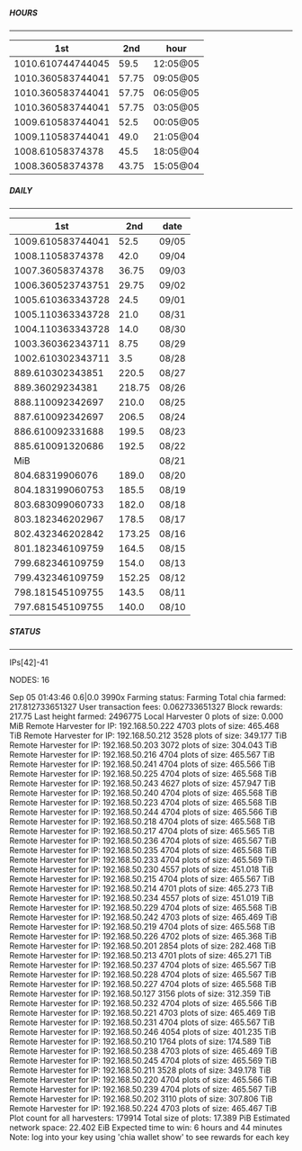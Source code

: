 ##### HOURS
-------

| 1st | 2nd | hour |
|---|----|-----|
|1010.610744744045 | 59.5 | 12:05@05 |
|1010.360583744041 | 57.75 | 09:05@05 |
|1010.360583744041 | 57.75 | 06:05@05 |
|1010.360583744041 | 57.75 | 03:05@05 |
|1009.610583744041 | 52.5 | 00:05@05 |
|1009.110583744041 | 49.0 | 21:05@04 |
|1008.61058374378 | 45.5 | 18:05@04 |
|1008.36058374378 | 43.75 | 15:05@04 |

##### DAILY
-------

| 1st | 2nd | date |
|---|----|-----|
|1009.610583744041 | 52.5 | 09/05 |
|1008.11058374378 | 42.0 | 09/04 |
|1007.36058374378 | 36.75 | 09/03 |
|1006.360523743751 | 29.75 | 09/02 |
|1005.610363343728 | 24.5 | 09/01 |
|1005.110363343728 | 21.0 | 08/31 |
|1004.110363343728 | 14.0 | 08/30 |
|1003.360362343711 | 8.75 | 08/29 |
|1002.610302343711 | 3.5 | 08/28 |
|889.610302343851 | 220.5 | 08/27 |
|889.36029234381 | 218.75 | 08/26 |
|888.110092342697 | 210.0 | 08/25 |
|887.610092342697 | 206.5 | 08/24 |
|886.610092331688 | 199.5 | 08/23 |
|885.610091320686 | 192.5 | 08/22 |
|MiB |  | 08/21 |
|804.68319906076 | 189.0 | 08/20 |
|804.183199060753 | 185.5 | 08/19 |
|803.683099060733 | 182.0 | 08/18 |
|803.182346202967 | 178.5 | 08/17 |
|802.432346202842 | 173.25 | 08/16 |
|801.182346109759 | 164.5 | 08/15 |
|799.682346109759 | 154.0 | 08/13 |
|799.432346109759 | 152.25 | 08/12 |
|798.181545109755 | 143.5 | 08/11 |
|797.681545109755 | 140.0 | 08/10 |


##### STATUS
-------

IPs[42]-41

NODES: 16

Sep 05 01:43:46 0.6|0.0
3990x
Farming status: Farming
Total chia farmed: 217.812733651327
User transaction fees: 0.062733651327
Block rewards: 217.75
Last height farmed: 2496775
Local Harvester
   0 plots of size: 0.000 MiB
Remote Harvester for IP: 192.168.50.222
   4703 plots of size: 465.468 TiB
Remote Harvester for IP: 192.168.50.212
   3528 plots of size: 349.177 TiB
Remote Harvester for IP: 192.168.50.203
   3072 plots of size: 304.043 TiB
Remote Harvester for IP: 192.168.50.216
   4704 plots of size: 465.567 TiB
Remote Harvester for IP: 192.168.50.241
   4704 plots of size: 465.566 TiB
Remote Harvester for IP: 192.168.50.225
   4704 plots of size: 465.568 TiB
Remote Harvester for IP: 192.168.50.243
   4627 plots of size: 457.947 TiB
Remote Harvester for IP: 192.168.50.240
   4704 plots of size: 465.568 TiB
Remote Harvester for IP: 192.168.50.223
   4704 plots of size: 465.568 TiB
Remote Harvester for IP: 192.168.50.244
   4704 plots of size: 465.566 TiB
Remote Harvester for IP: 192.168.50.218
   4704 plots of size: 465.568 TiB
Remote Harvester for IP: 192.168.50.217
   4704 plots of size: 465.565 TiB
Remote Harvester for IP: 192.168.50.236
   4704 plots of size: 465.567 TiB
Remote Harvester for IP: 192.168.50.235
   4704 plots of size: 465.568 TiB
Remote Harvester for IP: 192.168.50.233
   4704 plots of size: 465.569 TiB
Remote Harvester for IP: 192.168.50.230
   4557 plots of size: 451.018 TiB
Remote Harvester for IP: 192.168.50.215
   4704 plots of size: 465.567 TiB
Remote Harvester for IP: 192.168.50.214
   4701 plots of size: 465.273 TiB
Remote Harvester for IP: 192.168.50.234
   4557 plots of size: 451.019 TiB
Remote Harvester for IP: 192.168.50.229
   4704 plots of size: 465.568 TiB
Remote Harvester for IP: 192.168.50.242
   4703 plots of size: 465.469 TiB
Remote Harvester for IP: 192.168.50.219
   4704 plots of size: 465.568 TiB
Remote Harvester for IP: 192.168.50.226
   4702 plots of size: 465.368 TiB
Remote Harvester for IP: 192.168.50.201
   2854 plots of size: 282.468 TiB
Remote Harvester for IP: 192.168.50.213
   4701 plots of size: 465.271 TiB
Remote Harvester for IP: 192.168.50.237
   4704 plots of size: 465.567 TiB
Remote Harvester for IP: 192.168.50.228
   4704 plots of size: 465.567 TiB
Remote Harvester for IP: 192.168.50.227
   4704 plots of size: 465.568 TiB
Remote Harvester for IP: 192.168.50.127
   3156 plots of size: 312.359 TiB
Remote Harvester for IP: 192.168.50.232
   4704 plots of size: 465.566 TiB
Remote Harvester for IP: 192.168.50.221
   4703 plots of size: 465.469 TiB
Remote Harvester for IP: 192.168.50.231
   4704 plots of size: 465.567 TiB
Remote Harvester for IP: 192.168.50.246
   4054 plots of size: 401.235 TiB
Remote Harvester for IP: 192.168.50.210
   1764 plots of size: 174.589 TiB
Remote Harvester for IP: 192.168.50.238
   4703 plots of size: 465.469 TiB
Remote Harvester for IP: 192.168.50.245
   4704 plots of size: 465.569 TiB
Remote Harvester for IP: 192.168.50.211
   3528 plots of size: 349.178 TiB
Remote Harvester for IP: 192.168.50.220
   4704 plots of size: 465.566 TiB
Remote Harvester for IP: 192.168.50.239
   4704 plots of size: 465.567 TiB
Remote Harvester for IP: 192.168.50.202
   3110 plots of size: 307.806 TiB
Remote Harvester for IP: 192.168.50.224
   4703 plots of size: 465.467 TiB
Plot count for all harvesters: 179914
Total size of plots: 17.389 PiB
Estimated network space: 22.402 EiB
Expected time to win: 6 hours and 44 minutes
Note: log into your key using 'chia wallet show' to see rewards for each key
